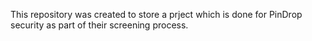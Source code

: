 This repository was created to store a prject which is done for PinDrop security as part of their screening process.
